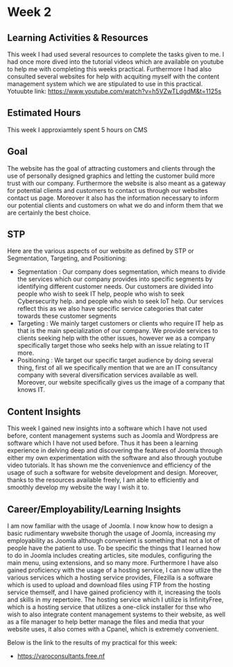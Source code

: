 # Week 2

## Learning Activities & Resources
This week I had used several resources to complete the tasks given to me. I had once more dived into the tutorial videos which are available on youtube to help me with completing this weeks practical. Furthermore I had also consulted several websites for help with acquiting myself with the content management system which we are stipulated to use in this practical.
Yotuubte link: https://www.youtube.com/watch?v=h5VZwTLdgdM&t=1125s

## Estimated Hours
This week I approxiamtely spent 5 hours on CMS

## Goal

The website has the goal of attracting customers and clients through the use of personally designed graphics and letting the customer build more trust with our company. Furthermore the website is also meant as a gateway for potential clients and customers to contact us through our websites contact us page. Moreover it also has the information necessary to inform our potential clients and customers on what we do and inform them that we are certainly the best choice.

## STP

Here are the various aspects of our website as defined by STP or Segmentation, Targeting, and Positioning:
* Segmentation : Our company does segmentation, which means to divide the services which our company provides into specific segments by identifying different customer needs. Our customers are divided into people who wish to seek IT help, people who wish to seek Cybersecurity help. and people who wish to seek IoT help. Our services reflect this as we also have specific service categories that cater towards these customer segments
* Targeting : We mainly target customers or clients who require IT help as that is the main specialization of our company. We provide services to clients seeking help with the other issues, however we as a company specifically target those who seeks help with an issue relating to IT more.
* Positioning : We target our specific target audience by doing several thing, first of all we specifically mention that we are an IT consultancy company with several diversification services available as well. Moreover, our website specifically gives us the image of a company that knows IT.

## Content Insights
This week I gained new insights into a software which I have not used before, content management systems such as Joomla and Wordpress are software which I have not used before. Thus it has been a learning experience in delving deep and discovering the features of Joomla through either my own experimentation with the software and also through youtube video tutorials. It has shown me the convenienvce and efficiency of the usage of such a software for website development and design. Moreover, thanks to the resources available freely, I am able to efficiently and smoothly develop my website the way I wish it to.

## Career/Employability/Learning Insights
I am now familiar with the usage of Joomla. I now know how to design a basic rudimentary wwebsite thorugh the usage of Joomla, increasing my employability as Joomla although convenient is something that not a lot of people have the patient to use. To be specific the things that I learned how to do in Joomla includes creating articles, site modules, configuring the main menu, using extensions, and so many more. Furthermore I have also gained proficiency with the usage of a hosting service, I can now utlize the various services which a hosting service provides, Filezilla is a software which is used to upload and download files using FTP from the hosting service themself, and I have gained proficiency with it, increasing the tools and skills in my repertoire. The hosting service which I utilize is InfinityFree, which is a hosting service that utilizes a one-click installer for thse who wish to also integrate content management systems to their website, as well as a file manager to help better manage the files and media that your website uses, it also comes with a Cpanel, which is extremely convenient.

Below is the link to the results of my practical for this week:
* https://varoconsultants.free.nf
